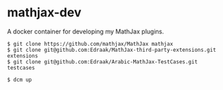 # mathjax-dev
A docker container for developing my MathJax plugins.



    $ git clone https://github.com/mathjax/MathJax mathjax
    $ git clone git@github.com:Edraak/MathJax-third-party-extensions.git extensions
    $ git clone git@github.com:Edraak/Arabic-MathJax-TestCases.git testcases

    $ dcm up

